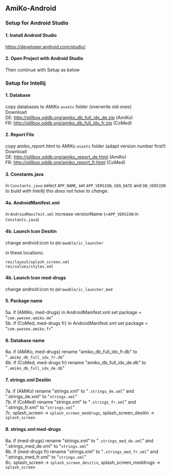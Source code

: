 ## AmiKo-Android

### Setup for Android Studio
#### 1. Install Android Studio
https://developer.android.com/studio/

#### 2. Open Project with Android Studio
Then continue with Setup as below

### Setup for Intellij

#### 1. Database
copy databases to AMiKo `assets` folder (overwrite old ones)  
Download  
DE: http://pillbox.oddb.org/amiko_db_full_idx_de.zip (AmiKo)  
FR: http://pillbox.oddb.org/amiko_db_full_idx_fr.zip (CoMed)

#### 2. Report File
copy amiko_report.html to AMiKo `assets` folder (adapt version number first!)  
Download    
DE: http://pillbox.oddb.org/amiko_report_de.html (AmiKo)  
FR: http://pillbox.oddb.org/amiko_report_fr.html (CoMed)

#### 3. Constants.java
in `Constants.java` select `APP_NAME`, set `APP_VERSION`, `GEN_DATE` and `DB_VERSION`  
_to build with Intellij this does not have to change._

#### 4a. AndroidManifest.xml
in `AndroidManifest.xml` increase versionName (=`APP_VERSION` in `Constants.java`)

#### 4b. Launch Icon Desitin
change android:icon to `@drawable/ic_launcher`  

in these locations:
```
res/layout/splash_screen.xml  
res/values/styles.xml
```
#### 4b. Launch Icon med-drugs 
change android:icon to `@drawable/ic_launcher_med`

#### 5. Package name
5a. if (AMiKo, med-drugs) in AndroidManifest.xml set package = "`com.ywesee.amiko.de`"  
5b. if (CoMed, med-drugs fr) in AndroidManifest.xml set package = "`com.ywesee.amiko.fr`"

#### 6. Database name
6a. if (AMiKo, med-drugs) rename "amiko_db_full_idx_fr.db" to "`.amiko_db_full_idx_fr.db`"  
6b. if (CoMed, med-drugs fr) rename "amiko_db_full_idx_de.db" to "`.amiko_db_full_idx_de.db`"

#### 7. strings.xml Desitin
7a. if (AMiKo) rename "strings.xml" to "`.strings_de.xml`" and ".strings_de.xml" to "`strings.xml`"  
7b. if (CoMed) rename "strings.xml" to "`.strings_fr.xml`" and ".strings_fr.xml" to "`strings.xml`"  
7c. splash_screen -> `splash_screen_meddrugs`, splash_screen_desitin -> `splash_screen`

#### 8. strings.xml med-drugs
8a. if (med-drugs) rename "strings.xml" to "`.strings_med_de.xml`" and ".strings_med_de.xml" to "`strings.xml`"  
8b. if (med-drugs fr) rename "strings.xml" to "`.strings_med_fr.xml`" and ".strings_med_fr.xml" to "`strings.xml`"  
8c. splash_screen -> `splash_screen_desitin`, splash_screen_meddrugs -> `splash_screen`
